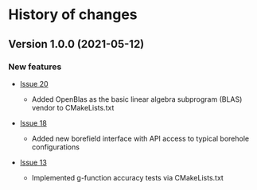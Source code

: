 # History of changes 

## Version 1.0.0 (2021-05-12)

### New features

* [Issue 20](https://github.com/j-c-cook/cpgfunction/issues/20) 
  - Added OpenBlas as the basic linear algebra subprogram (BLAS) vendor to CMakeLists.txt

* [Issue 18](https://github.com/j-c-cook/cpgfunction/issues/18)
  - Added new borefield interface with API access to typical borehole configurations

* [Issue 13](https://github.com/j-c-cook/cpgfunction/issues/13)
  - Implemented g-function accuracy tests via CMakeLists.txt


